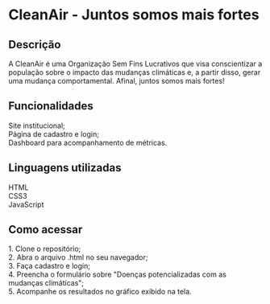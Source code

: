 # CleanAir - Juntos somos mais fortes
<h2><b>Descrição</b></h2>
A CleanAir é uma Organização Sem Fins Lucrativos que visa conscientizar a população 
sobre o impacto das mudanças climáticas e, a partir disso, gerar uma mudança comportamental. Afinal, 
juntos somos mais fortes!


<h2><b>Funcionalidades</b></h2>

Site institucional; 
<br>
Página de cadastro e login; 
<br>
Dashboard para acompanhamento de métricas.


<h2><b>Linguagens utilizadas</b></h2>
HTML 
<br>
CSS3
<br>
JavaScript
<br>

<h2><b>Como acessar</b></h2>
1. Clone o repositório; 
<br>
2. Abra o arquivo .html no seu navegador;
<br>
3. Faça cadastro e login;
<br>
4. Preencha o formulário sobre "Doenças potencializadas com as mudanças climáticas";
<br>
5. Acompanhe os resultados no gráfico exibido na tela. 
